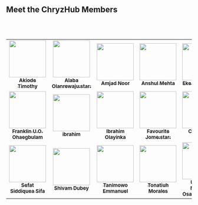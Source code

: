 ## Meet the ChryzHub Members
<br></br>
<!-- How To Add My Profile -->
<!-- Only seven or less persons can be in a column, the `<tr></tr>` tag is used to create a column -->
<!-- Do not leave a space amidst lines, else it won't work -->
<!-- The accounts with star are admins and moderators  -->
<!--
<td align="center">
      <a href="github account url"><img src="profile/display github image url " width="100px;" alt=""/>
      <br/><sub><b>Name </b></sub></a><br/>
    </td>
-->

<!-- CHRYZ-HUB-MEMBERS-LIST:START -->
<!-- prettier-ignore-start -->
<!-- markdownlint-disable -->
<table>
  <tr>
    <td align="center">
      <a href="https://github.com/Timbaron"><img src="https://avatars.githubusercontent.com/u/36372628?v=4" width="100px;" alt=""/>
      <br/><sub><b>Akiode Timothy</b></sub></a><br/>
    </td>
    <td align="center">
      <a href="https://github.com/chryzcodez"><img src="https://avatars.githubusercontent.com/u/77321169?v=4" width="100px;" alt=""/>
      <br/><sub><b>Alaba Olanrewaju:star:</b></sub></a><br/>
    </td>
    <td align="center">
      <a href="https://github.com/AmjadNoor"><img src="https://avatars.githubusercontent.com/u/56997478?v=4" width="100px;" alt=""/>
      <br/><sub><b>Amjad Noor</b></sub></a><br/>
    </td>
    <td align="center">
      <a href="https://github.com/Anshul7sp1"><img src="https://avatars.githubusercontent.com/u/52310272?v=4" width="100px;" alt=""/>
      <br/><sub><b>Anshul Mehta</b></sub></a><br/>
    </td>
    <td align="center">
      <a href="https://github.com/Evavic44"><img src="https://avatars.githubusercontent.com/u/62628408?v=4" width="100px;" alt=""/>
      <br/><sub><b>Eke Victor:star:</b></sub></a><br/>
    </td>
    <td align="center">
      <a href="https://github.com/fuglydami"><img src="https://avatars.githubusercontent.com/u/66129867?v=4" width="100px;" alt=""/>
      <br/><sub><b>Damilare Oyedeji</b></sub></a><br/>
    </td>
    <td align="center">
      <a href="https://github.com/FayasNoushad"><img src="https://github.com/FayasNoushad.png" width="100px;" alt=""/>
      <br/><sub><b>Fayas Noushad</b></sub></a><br/>
    </td>
    </tr>
    <tr>
    <td align="center">
      <a href="https://github.com/frankiefab100"><img src="https://avatars.githubusercontent.com/u/46662771?v=4" width="100px;" alt=""/>
      <br/><sub><b>Franklin U.O. Ohaegbulam</b></sub></a><br/>
    </td>
    <td align="center">
      <a href="https://github.com/hackEibrahim"><img src="https://avatars.githubusercontent.com/u/76446816?v=4" width="100px;" alt=""/>
      <br/><sub><b>ibrahim</b></sub></a><br/>
    </td>
    <td align="center">
      <a href="https://github.com/IbrahimOlayinka"><img src="https://avatars.githubusercontent.com/u/66981941?v=4" width="100px;" alt=""/>
      <br/><sub><b>Ibrahim Olayinka</b></sub></a><br/> 
    </td>
    <td align="center">
      <a href="https://github.com/jomefavourite"><img src="https://avatars.githubusercontent.com/u/54733225?v=4" width="100px;" alt=""/>
      <br/><sub><b>Favourite Jome:star:</b></sub></a><br/> 
    </td>
     <td align="center">
      <a href="https://github.com/mercyharbo"><img src="https://avatars.githubusercontent.com/u/64808015?v=4" width="100px;" alt=""/>
      <br/><sub><b>Code With Mercy</b></sub></a><br/> 
    </td>
     <td align="center">
      <a href="https://github.com/lekandev"><img src="https://avatars.githubusercontent.com/u/65419835?v=4" width="100px;" alt=""/>
      <br/><sub><b>Mohammed Kabir Hussaini</b></sub></a><br/> 
    </td>
     <td align="center">
      <a href="https://github.com/namangupta1399"><img src="https://avatars.githubusercontent.com/u/53571307?v=4" width="100px;" alt=""/>
      <br/><sub><b>Naman Gupta:star:</b></sub></a><br/> 
    </td>
   </tr>
   <tr>
     <td align="center">
      <a href="https://github.com/sifa123"><img src="https://avatars.githubusercontent.com/u/63462931?v=4" width="100px;" alt=""/>
      <br/><sub><b>Sefat Siddiquea Sifa</b></sub></a><br/> 
    </td>
    <td align="center">
      <a href="https://github.com/WebShivam"><img src="https://avatars.githubusercontent.com/u/64413107?v=4" width="100px;" alt=""/>
      <br/><sub><b>Shivam Dubey</b></sub></a><br/>
    </td>
    <td align="center">
      <a href="https://github.com/Mannuel25"><img src="https://avatars.githubusercontent.com/u/68563757?v=4" width="100px;" alt=""/>
      <br/><sub><b>Tanimowo Emmanuel</b></sub></a><br/> 
    </td>
    <td align="center">
      <a href="https://github.com/blackc0mb"><img src="https://avatars.githubusercontent.com/u/76012794?v=4" width="100px;" alt=""/>
      <br/><sub><b>Tonatiuh Morales</b></sub></a><br/> 
    </td>
     <td align="center">
      <a href="https://github.com/Ukpebor"><img src="https://avatars.githubusercontent.com/u/65134147?v=4" width="100px;" alt=""/>
      <br/><sub><b>Ukpebor Nicholas Osakpolor:star:</b></sub></a><br/> 
    </td>
     <td align="center">
      <a href="https://github.com/Te-Stack"><img src="https://avatars.githubusercontent.com/u/64927592?v=4" width="100px;" alt=""/>
      <br/><sub><b>Quincy Oghenetejiri</b></sub></a><br/> 
    </td>
  </tr>
</table>
